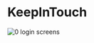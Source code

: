 # KeepInTouch

![0](https://user-images.githubusercontent.com/49294267/59930096-74369f80-9442-11e9-9618-006aea41bc4f.PNG)
login screens


